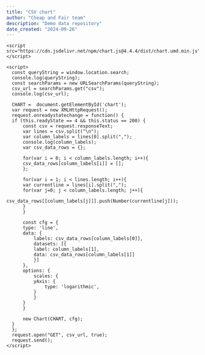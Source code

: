 ```yaml
---
title: "CSV chart"
author: "Cheap and Fair team"
description: "Demo data repository"
date_created: "2024-09-26"
---
```



    <script src="https://cdn.jsdelivr.net/npm/chart.js@4.4.4/dist/chart.umd.min.js"></script>

    <script>
      const queryString = window.location.search;
      console.log(queryString);
      const searchParams = new URLSearchParams(queryString);
      csv_url = searchParams.get("csv");
      console.log(csv_url);
      
      CHART =  document.getElementById('chart');
      var request = new XMLHttpRequest();
      request.onreadystatechange = function() {
	  if (this.readyState == 4 && this.status == 200) {
	      const csv = request.responseText;
	      var lines = csv.split("\n");
	      var column_labels = lines[0].split(",");
	      console.log(column_labels);
	      var csv_data_rows = {};

	      for(var i = 0; i < column_labels.length; i++){
		  csv_data_rows[column_labels[i]] = [];
	      };

	      for(var i = 1; i < lines.length; i++){
		  var currentline = lines[i].split(",");
		  for(var j=0; j < column_labels.length; j++){
		      csv_data_rows[[column_labels[j]]].push(Number(currentline[j]));
		  }
	      }
	      
	      const cfg = {
		  type: 'line',
		  data: {
		      labels: csv_data_rows[column_labels[0]],
		      datasets: [{
			  label: column_labels[1],
			  data: csv_data_rows[column_labels[1]]
		      }]
		  },
		  options: {
		      scales: {
			  yAxis: {
			      type: 'logarithmic',
			  }
		      }
		  }
	      }
	      
	      new Chart(CHART, cfg);
	  }
      };
      request.open("GET", csv_url, true);
      request.send();
    </script>

